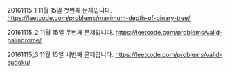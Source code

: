 ﻿20161115_1
11월 15일 첫번째 문제입니다.
https://leetcode.com/problems/maximum-depth-of-binary-tree/

20161115_2
11월 15일 두번째 문제입니다.
https://leetcode.com/problems/valid-palindrome/

20161115_3
11월 15일 세번째 문제입니다.
https://leetcode.com/problems/valid-sudoku/
